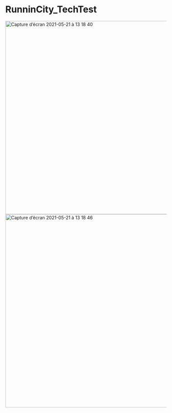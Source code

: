 # RunninCity_TechTest

<img width="602" alt="Capture d’écran 2021-05-21 à 13 18 40" src="https://user-images.githubusercontent.com/44929830/119086255-cbcb5480-ba37-11eb-92a5-7612d79396ba.png">


<img width="602" alt="Capture d’écran 2021-05-21 à 13 18 46" src="https://user-images.githubusercontent.com/44929830/119086457-18169480-ba38-11eb-898b-e5757ee1c041.png">
